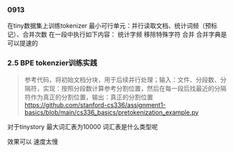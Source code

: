 ### 0913
在tiny数据集上训练tokenizer
    最小可行单元：并行读取文档、统计词频（预标记）、合并次数
    在一段中执行如下内容：
        统计字频
            移除特殊字符
        合并
            合并字典是可以提速的


### 2.5 BPE tokenzier训练实践
> 参考代码，将初始文档分块，用于后续并行处理；输入：文件、分段数、分隔符，实现：按照分段数计算参考分割位置，然后在每一段后找最近的分隔符作为真正的分割位置，输出：真正的分割位置
> https://github.com/stanford-cs336/assignment1-basics/blob/main/cs336_basics/pretokenization_example.py


对于tinystory 最大词汇表为10000 词汇表是什么类型呢


效果可以 速度太慢

